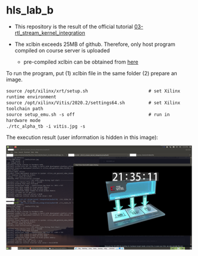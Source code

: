 # hls_lab_b

* This repository is the result of the official tutorial [03-rtl_stream_kernel_integration](https://github.com/Xilinx/Vitis-Tutorials/tree/2021.1/Hardware_Acceleration/Design_Tutorials/03-rtl_stream_kernel_integration)

* The xclbin exceeds 25MB of github. Therefore, only host program compiled on course server is uploaded
  * pre-compiled xclbin can be obtained from [here](https://www.xilinx.com/bin/public/openDownload?filename=rtl_stream_kernel_xclbin_2020.2.tgz)

To run the program, put (1) xclbin file in the same folder (2) prepare an image. 

```
source /opt/xilinx/xrt/setup.sh                       # set Xilinx runtime environment 
source /opt/xilinx/Vitis/2020.2/settings64.sh         # set Xilinx toolchain path
source setup_emu.sh -s off                            # run in hardware mode 
./rtc_alpha_tb -i vitis.jpg -s 
```

The execution result (user information is hidden in this image): 

![](result.png)
